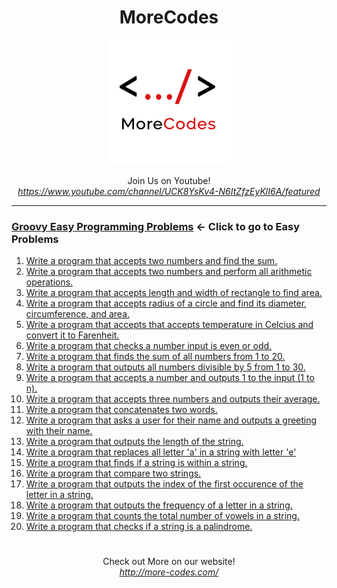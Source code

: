 <h1 align="center">MoreCodes</h1>
<p align="center"> 
  <img src="/morecodescir.png"/>
</p>

<p align="center">
Join Us on Youtube! <br/>
<i><u>https://www.youtube.com/channel/UCK8YsKv4-N6ItZfzEyKlI6A/featured</u></i>
</p>

- - - -
### [Groovy Easy Programming Problems](../Easy%20Problems/) <- Click to go to Easy Problems

1. <a href="https://github.com/ArjunAranetaCodes/MoreCodes-Groovy/blob/master/Easy%20Problems/problem1.groovy" target="_blank">Write a program that accepts two numbers and find the sum.</a>
2. <a href="https://github.com/ArjunAranetaCodes/MoreCodes-Groovy/blob/master/Easy%20Problems/problem2.groovy" target="_blank">Write a program that accepts two numbers and perform all arithmetic operations.</a>
3. <a href="https://github.com/ArjunAranetaCodes/MoreCodes-Groovy/blob/master/Easy%20Problems/problem3.groovy" target="_blank">Write a program that accepts length and width of rectangle to find area.</a>
4. <a href="https://github.com/ArjunAranetaCodes/MoreCodes-Groovy/blob/master/Easy%20Problems/problem4.groovy" target="_blank">Write a program that accepts radius of a circle and find its diameter, circumference, and area.</a>
5. <a href="https://github.com/ArjunAranetaCodes/MoreCodes-Groovy/blob/master/Easy%20Problems/problem5.groovy" target="_blank">Write a program that accepts that accepts temperature in Celcius and convert it to Farenheit.</a>
6. <a href="https://github.com/ArjunAranetaCodes/MoreCodes-Groovy/blob/master/Easy%20Problems/problem6.groovy" target="_blank">Write a program that checks a number input is even or odd.</a>
7. <a href="https://github.com/ArjunAranetaCodes/MoreCodes-Groovy/blob/master/Easy%20Problems/problem7.groovy" target="_blank">Write a program that finds the sum of all numbers from 1 to 20.</a>
8. <a href="https://github.com/ArjunAranetaCodes/MoreCodes-Groovy/blob/master/Easy%20Problems/problem8.groovy" target="_blank">Write a program that outputs all numbers divisible by 5 from 1 to 30.</a>
9. <a href="https://github.com/ArjunAranetaCodes/MoreCodes-Groovy/blob/master/Easy%20Problems/problem9.groovy" target="_blank">Write a program that accepts a number and outputs 1 to the input (1 to n).</a>
10. <a href="https://github.com/ArjunAranetaCodes/MoreCodes-Groovy/blob/master/Easy%20Problems/problem10.groovy" target="_blank">Write a program that accepts three numbers and outputs their average.</a>
11. <a href="https://github.com/ArjunAranetaCodes/MoreCodes-Groovy/blob/master/Easy%20Problems/problem11.groovy" target="_blank">Write a program that concatenates two words.</a>
12. <a href="https://github.com/ArjunAranetaCodes/MoreCodes-Groovy/blob/master/Easy%20Problems/problem12.groovy" target="_blank">Write a program that asks a user for their name and outputs a greeting with their name.</a>
13. <a href="https://github.com/ArjunAranetaCodes/MoreCodes-Groovy/blob/master/Easy%20Problems/problem13.groovy" target="_blank">Write a program that outputs the length of the string.</a>
14. <a href="https://github.com/ArjunAranetaCodes/MoreCodes-Groovy/blob/master/Easy%20Problems/problem14.groovy" target="_blank">Write a program that replaces all letter 'a' in a string with letter 'e'</a>
15. <a href="https://github.com/ArjunAranetaCodes/MoreCodes-Groovy/blob/master/Easy%20Problems/problem15.groovy" target="_blank">Write a program that finds if a string is within a string.</a>
16. <a href="https://github.com/ArjunAranetaCodes/MoreCodes-Groovy/blob/master/Easy%20Problems/problem16.groovy" target="_blank">Write a program that compare two strings.</a>
17. <a href="https://github.com/ArjunAranetaCodes/MoreCodes-Groovy/blob/master/Easy%20Problems/problem17.groovy" target="_blank">Write a program that outputs the index of the first occurence of the letter in a string.</a>
18. <a href="https://github.com/ArjunAranetaCodes/MoreCodes-Groovy/blob/master/Easy%20Problems/problem18.groovy" target="_blank">Write a program that outputs the frequency of a letter in a string.</a>
19. <a href="https://github.com/ArjunAranetaCodes/MoreCodes-Groovy/blob/master/Easy%20Problems/problem19.groovy" target="_blank">Write a program that counts the total number of vowels in a string.</a>
20. <a href="https://github.com/ArjunAranetaCodes/MoreCodes-Groovy/blob/master/Easy%20Problems/problem20.groovy" target="_blank">Write a program that checks if a string is a palindrome.</a>

#

<p align="center">
Check out More on our website! <br/>
<i><u>http://more-codes.com/</u></i>
</p>

